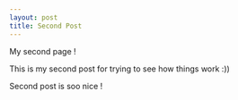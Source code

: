 ```yaml
---
layout: post
title: Second Post
---
```

<HEAD> My second page ! </HEAD >

This is my second post for trying to see how things work :))


Second post is soo nice !
